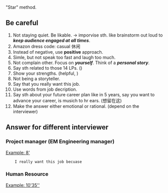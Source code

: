 
"Star" method. 


## Be careful

1. Not staying quiet. Be likable. -> imporvise sth. like brainstorm out loud to ***keep audience engaged at all times***.
2. Amazon dress code: casual 休闲
3. Instead of negative, use **positive** approach.
4. Simle, but not speak too fast and laugh too much.
5. Not complain other. Focus on ***yourself***. Think of a ***personal story***.
6. Say sth related to those 14 LPs. ()
7. Show your strengths. (helpful, )
8. Not being a storyteller.
9. Say that you really want this job.
10. Use words from job decription.
11. Say sth about your future career plan like in 5 years, say you want to advance your career, is musich to hr ears. (想留在这)
12. Make the answer either emotional or rational. (depend on the interviewer)


## Answer for different interviewer

### Project manager (EM Engineering manager)

[Example: 8'](https://www.youtube.com/watch?v=H_KGM0i9jkA&list=PLLucmoeZjtMR990BPePcn5WgoCM_OX0YB&index=1)

``` plaintext
    I really want this job becuase

```


### Human Resource


[Example: 10'35''](https://www.youtube.com/watch?v=H_KGM0i9jkA&list=PLLucmoeZjtMR990BPePcn5WgoCM_OX0YB&index=1)